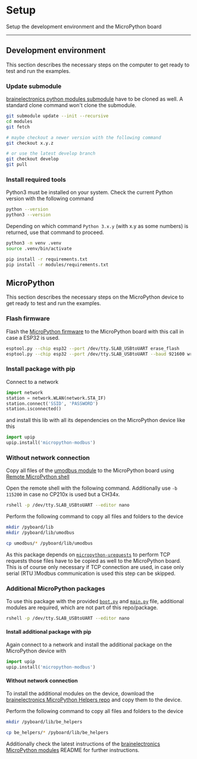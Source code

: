 # Setup

Setup the development environment and the MicroPython board

---------------

## Development environment

This section describes the necessary steps on the computer to get ready to
test and run the examples.

### Update submodule

[brainelectronics python modules submodule][ref-github-be-python-modules] have
to be cloned as well. A standard clone command won't clone the submodule.

```bash
git submodule update --init --recursive
cd modules
git fetch

# maybe checkout a newer version with the following command
git checkout x.y.z

# or use the latest develop branch
git checkout develop
git pull
```

### Install required tools

Python3 must be installed on your system. Check the current Python version
with the following command

```bash
python --version
python3 --version
```

Depending on which command `Python 3.x.y` (with x.y as some numbers) is
returned, use that command to proceed.

```bash
python3 -m venv .venv
source .venv/bin/activate

pip install -r requirements.txt
pip install -r modules/requirements.txt
```

## MicroPython

This section describes the necessary steps on the MicroPython device to get
ready to test and run the examples.

### Flash firmware

Flash the [MicroPython firmware][ref-upy-firmware-download] to the MicroPython
board with this call in case a ESP32 is used.

```bash
esptool.py --chip esp32 --port /dev/tty.SLAB_USBtoUART erase_flash
esptool.py --chip esp32 --port /dev/tty.SLAB_USBtoUART --baud 921600 write_flash -z 0x1000 esp32spiram-20220117-v1.18.bin
```

### Install package with pip

Connect to a network

```python
import network
station = network.WLAN(network.STA_IF)
station.connect('SSID', 'PASSWORD')
station.isconnected()
```

and install this lib with all its dependencies on the MicroPython device like
this

```python
import upip
upip.install('micropython-modbus')
```

### Without network connection

Copy all files of the [umodbus module][ref-umodbus-module] to the MicroPython
board using [Remote MicroPython shell][ref-remote-upy-shell]

Open the remote shell with the following command. Additionally use `-b 115200`
in case no CP210x is used but a CH34x.

```bash
rshell -p /dev/tty.SLAB_USBtoUART --editor nano
```

Perform the following command to copy all files and folders to the device

```bash
mkdir /pyboard/lib
mkdir /pyboard/lib/umodbus

cp umodbus/* /pyboard/lib/umodbus
```

As this package depends on [`micropython-urequests`][ref-urequests] to perform
TCP requests those files have to be copied as well to the MicroPython board.
This is of course only necessary if TCP connection are used, in case only
serial (RTU )Modbus communication is used this step can be skipped.

### Additional MicroPython packages

To use this package with the provided [`boot.py`][ref-package-boot-file] and
[`main.py`][ref-package-boot-file] file, additional modules are required,
which are not part of this repo/package.

```bash
rshell -p /dev/tty.SLAB_USBtoUART --editor nano
```

#### Install additional package with pip

Again connect to a network and install the additional package on the
MicroPython device with

```python
import upip
upip.install('micropython-modbus')
```

#### Without network connection

To install the additional modules on the device, download the
[brainelectronics MicroPython Helpers repo][ref-github-be-mircopython-modules]
and copy them to the device.

Perform the following command to copy all files and folders to the device

```bash
mkdir /pyboard/lib/be_helpers

cp be_helpers/* /pyboard/lib/be_helpers
```

Additionally check the latest instructions of the
[brainelectronics MicroPython modules][ref-github-be-mircopython-modules]
README for further instructions.

<!-- Links -->
[ref-github-be-python-modules]: https://github.com/brainelectronics/python-modules
[ref-upy-firmware-download]: https://micropython.org/download/
[ref-remote-upy-shell]: https://github.com/dhylands/rshell
[ref-umodbus-module]: https://github.com/brainelectronics/micropython-modbus/tree/develop/umodbus
[ref-urequests]: https://pypi.org/project/micropython-urequests/
[ref-package-boot-file]: https://github.com/brainelectronics/micropython-modbus/blob/c45d6cc334b4adf0e0ffd9152c8f08724e1902d9/boot.py
[ref-package-main-file]: https://github.com/brainelectronics/micropython-modbus/blob/c45d6cc334b4adf0e0ffd9152c8f08724e1902d9/main.py
[ref-github-be-mircopython-modules]: https://github.com/brainelectronics/micropython-modules
